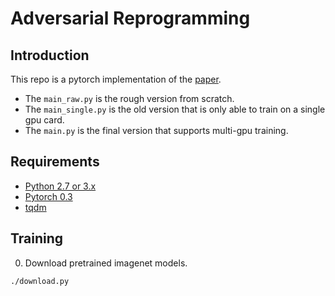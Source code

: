 # Adversarial Reprogramming

## Introduction

This repo is a pytorch implementation of the [paper](https://arxiv.org/abs/1806.11146).

- The `main_raw.py` is the rough version from scratch.
- The `main_single.py` is the old version that is only able to train on a single gpu card.
- The `main.py` is the final version that supports multi-gpu training.

## Requirements

- [Python 2.7 or 3.x](https://www.python.org/)
- [Pytorch 0.3](http://pytorch.org/)
- [tqdm](https://github.com/tqdm/tqdm)

## Training

0. Download pretrained imagenet models.

```
./download.py
```



